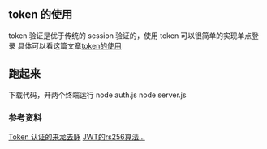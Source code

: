 ## token 的使用

token 验证是优于传统的 session 验证的，使用 token 可以很简单的实现单点登录
具体可以看这篇文章[token的使用](https://blog.ifthat.com/token%E7%9A%84%E4%BD%BF%E7%94%A8/)

## 跑起来

下载代码，开两个终端运行
node auth.js
node server.js

### 参考资料

[Token 认证的来龙去脉](https://my.oschina.net/jamesfancy/blog/1613994)
[JWT的rs256算法...](https://www.jianshu.com/p/e9bad7d3b030)
